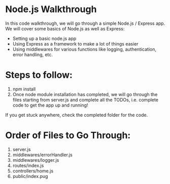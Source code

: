 # Node.js Walkthrough

In this code walkthrough, we will go through a simple Node.js / Express app.
We will cover some basics of Node.js as well as Express:

- Setting up a basic node.js app
- Using Express as a framework to make a lot of things easier
- Using middlewares for various functions like logging, authentication, error handling, etc.

# Steps to follow:

1. npm install
2. Once node module installation has completed, we will go through the files starting from server.js and complete all the TODOs, i.e. complete code to get the app up and running!

If you get stuck anywhere, check the completed folder for the code.

# Order of Files to Go Through:

1. server.js
2. middlewares/errorHandler.js
3. middlewares/logger.js
4. routes/index.js
5. controllers/home.js
6. public/index.pug
